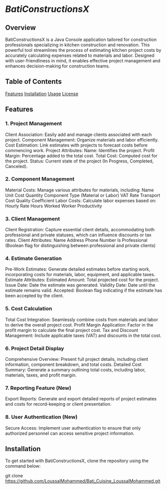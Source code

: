 # ***BatiConstructionsX***
## Overview
BatiConstructionsX is a Java Console application tailored for construction professionals specializing in kitchen construction and renovation. This powerful tool streamlines the process of estimating kitchen project costs by accurately calculating expenses related to materials and labor. Designed with user-friendliness in mind, it enables effective project management and enhances decision-making for construction teams.

## Table of Contents
[Features](#features)
[Installation](#installation)
[Usage](#usage)
[License](#license)
## Features
### 1. Project Management
Client Association: Easily add and manage clients associated with each project.
Component Management: Organize materials and labor efficiently.
Cost Estimation: Link estimates with projects to forecast costs before commencing work.
Project Attributes:
Name: Identifies the project.
Profit Margin: Percentage added to the total cost.
Total Cost: Computed cost for the project.
Status: Current state of the project (In Progress, Completed, Canceled).
### 2. Component Management
Material Costs: Manage various attributes for materials, including:
Name
Unit Cost
Quantity
Component Type (Material or Labor)
VAT Rate
Transport Cost
Quality Coefficient
Labor Costs: Calculate labor expenses based on:
Hourly Rate
Hours Worked
Worker Productivity
### 3. Client Management
Client Registration: Capture essential client details, accommodating both professional and private statuses, which can influence discounts or tax rates.
Client Attributes:
Name
Address
Phone Number
Is Professional (Boolean flag for distinguishing between professional and private clients)
### 4. Estimate Generation
Pre-Work Estimates: Generate detailed estimates before starting work, incorporating costs for materials, labor, equipment, and applicable taxes.
Estimate Attributes:
Estimated Amount: Total projected cost for the project.
Issue Date: Date the estimate was generated.
Validity Date: Date until the estimate remains valid.
Accepted: Boolean flag indicating if the estimate has been accepted by the client.
### 5. Cost Calculation
Total Cost Integration: Seamlessly combine costs from materials and labor to derive the overall project cost.
Profit Margin Application: Factor in the profit margin to calculate the final project cost.
Tax and Discount Management: Include applicable taxes (VAT) and discounts in the total cost.
### 6. Project Detail Display
Comprehensive Overview: Present full project details, including client information, component breakdown, and total costs.
Detailed Cost Summary: Generate a summary outlining total costs, including labor, materials, taxes, and profit margin.
### 7. Reporting Feature (New)
Export Reports: Generate and export detailed reports of project estimates and costs for record-keeping or client presentation.
### 8. User Authentication (New)
Secure Access: Implement user authentication to ensure that only authorized personnel can access sensitive project information.
## Installation
To get started with BatiConstructionsX, clone the repository using the command below:

git clone https://github.com/LoussalMohammed/Bati_Cuisine_LoussalMohammed.git
